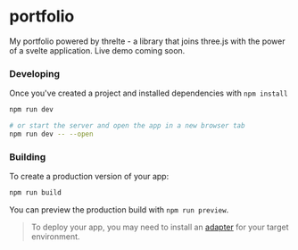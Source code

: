 # portfolio

My portfolio powered by threlte - a library that joins three.js with the power of a svelte application.
Live demo coming soon.

### Developing

Once you've created a project and installed dependencies with `npm install`

```bash
npm run dev

# or start the server and open the app in a new browser tab
npm run dev -- --open
```

### Building

To create a production version of your app:

```bash
npm run build
```

You can preview the production build with `npm run preview`.

> To deploy your app, you may need to install an [adapter](https://kit.svelte.dev/docs/adapters) for your target environment.
